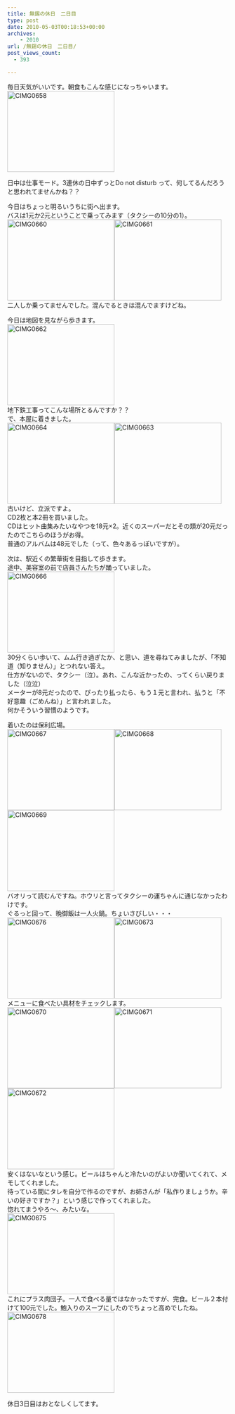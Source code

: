 ```yaml
---
title: 無錫の休日　二日目
type: post
date: 2010-05-03T00:18:53+00:00
archives:
    - 2010
url: /無錫の休日　二日目/
post_views_count:
  - 393

---
```

毎日天気がいいです。朝食もこんな感じになっちゃいます。  
[<img style="border-bottom: 0px; border-left: 0px; display: inline; border-top: 0px; border-right: 0px" title="CIMG0658" border="0" alt="CIMG0658" src="https://i0.wp.com/jqinglong.html.xdomain.jp/bimg/CIMG0658_thumb.jpg?resize=244%2C184" width="244" height="184" data-recalc-dims="1" />][1]

日中は仕事モード。3連休の日中ずっとDo not disturb って、何してるんだろうと思われてませんかね？？

今日はちょっと明るいうちに街へ出ます。  
バスは1元か2元ということで乗ってみます（タクシーの10分の1）。  
[<img style="border-bottom: 0px; border-left: 0px; display: inline; border-top: 0px; border-right: 0px" title="CIMG0660" border="0" alt="CIMG0660" src="https://i0.wp.com/jqinglong.html.xdomain.jp/bimg/CIMG0660_thumb.jpg?resize=244%2C184" width="244" height="184" data-recalc-dims="1" />][2][<img style="border-bottom: 0px; border-left: 0px; display: inline; border-top: 0px; border-right: 0px" title="CIMG0661" border="0" alt="CIMG0661" src="https://i2.wp.com/jqinglong.html.xdomain.jp/bimg/CIMG0661_thumb.jpg?resize=244%2C184" width="244" height="184" data-recalc-dims="1" />][3]  
二人しか乗ってませんでした。混んでるときは混んでますけどね。

今日は地図を見ながら歩きます。  
[<img style="border-bottom: 0px; border-left: 0px; display: inline; border-top: 0px; border-right: 0px" title="CIMG0662" border="0" alt="CIMG0662" src="https://i0.wp.com/jqinglong.html.xdomain.jp/bimg/CIMG0662_thumb.jpg?resize=244%2C184" width="244" height="184" data-recalc-dims="1" />][4]  
地下鉄工事ってこんな場所とるんですか？？  
で、本屋に着きました。  
[<img style="border-bottom: 0px; border-left: 0px; display: inline; border-top: 0px; border-right: 0px" title="CIMG0664" border="0" alt="CIMG0664" src="https://i1.wp.com/jqinglong.html.xdomain.jp/bimg/CIMG0664_thumb.jpg?resize=244%2C184" width="244" height="184" data-recalc-dims="1" />][5][<img style="border-bottom: 0px; border-left: 0px; display: inline; border-top: 0px; border-right: 0px" title="CIMG0663" border="0" alt="CIMG0663" src="https://i2.wp.com/jqinglong.html.xdomain.jp/bimg/CIMG0663_thumb.jpg?resize=244%2C184" width="244" height="184" data-recalc-dims="1" />][6]  
古いけど、立派ですよ。  
CD2枚と本2冊を買いました。  
CDはヒット曲集みたいなやつを18元×2。近くのスーパーだとその類が20元だったのでこちらのほうがお得。  
普通のアルバムは48元でした（って、色々あるっぽいですが）。

次は、駅近くの繁華街を目指して歩きます。  
途中、美容室の前で店員さんたちが踊っていました。  
[<img style="border-bottom: 0px; border-left: 0px; display: inline; border-top: 0px; border-right: 0px" title="CIMG0666" border="0" alt="CIMG0666" src="https://i1.wp.com/jqinglong.html.xdomain.jp/bimg/CIMG0666_thumb.jpg?resize=244%2C184" width="244" height="184" data-recalc-dims="1" />][7]  
30分くらい歩いて、ムム行き過ぎたか、と思い、道を尋ねてみましたが、「不知道（知りません）」とつれない答え。  
仕方がないので、タクシー（泣）。あれ、こんな近かったの、ってくらい戻りました（泣泣）  
メーターが8元だったので、ぴったり払ったら、もう１元と言われ、払うと「不好意趣（ごめんね）」と言われました。  
何かそういう習慣のようです。

着いたのは保利広場。  
[<img style="border-bottom: 0px; border-left: 0px; display: inline; border-top: 0px; border-right: 0px" title="CIMG0667" border="0" alt="CIMG0667" src="https://i2.wp.com/jqinglong.html.xdomain.jp/bimg/CIMG0667_thumb.jpg?resize=244%2C184" width="244" height="184" data-recalc-dims="1" />][8][<img style="border-bottom: 0px; border-left: 0px; display: inline; border-top: 0px; border-right: 0px" title="CIMG0668" border="0" alt="CIMG0668" src="https://i0.wp.com/jqinglong.html.xdomain.jp/bimg/CIMG0668_thumb.jpg?resize=244%2C184" width="244" height="184" data-recalc-dims="1" />][9][<img style="border-bottom: 0px; border-left: 0px; display: inline; border-top: 0px; border-right: 0px" title="CIMG0669" border="0" alt="CIMG0669" src="https://i2.wp.com/jqinglong.html.xdomain.jp/bimg/CIMG0669_thumb.jpg?resize=244%2C184" width="244" height="184" data-recalc-dims="1" />][10]  
バオリって読むんですね。ホウリと言ってタクシーの運ちゃんに通じなかったわけです。  
ぐるっと回って、晩御飯は一人火鍋。ちょいさびしい・・・  
[<img style="border-bottom: 0px; border-left: 0px; display: inline; border-top: 0px; border-right: 0px" title="CIMG0676" border="0" alt="CIMG0676" src="https://i1.wp.com/jqinglong.html.xdomain.jp/bimg/CIMG0676_thumb.jpg?resize=244%2C184" width="244" height="184" data-recalc-dims="1" />][11][<img style="border-bottom: 0px; border-left: 0px; display: inline; border-top: 0px; border-right: 0px" title="CIMG0673" border="0" alt="CIMG0673" src="https://i0.wp.com/jqinglong.html.xdomain.jp/bimg/CIMG0673_thumb.jpg?resize=244%2C184" width="244" height="184" data-recalc-dims="1" />][12]  
メニューに食べたい具材をチェックします。  
[<img style="border-bottom: 0px; border-left: 0px; display: inline; border-top: 0px; border-right: 0px" title="CIMG0670" border="0" alt="CIMG0670" src="https://i1.wp.com/jqinglong.html.xdomain.jp/bimg/CIMG0670_thumb.jpg?resize=244%2C184" width="244" height="184" data-recalc-dims="1" />][13][<img style="border-bottom: 0px; border-left: 0px; display: inline; border-top: 0px; border-right: 0px" title="CIMG0671" border="0" alt="CIMG0671" src="https://i0.wp.com/jqinglong.html.xdomain.jp/bimg/CIMG0671_thumb.jpg?resize=244%2C184" width="244" height="184" data-recalc-dims="1" />][14][<img style="border-bottom: 0px; border-left: 0px; display: inline; border-top: 0px; border-right: 0px" title="CIMG0672" border="0" alt="CIMG0672" src="https://i0.wp.com/jqinglong.html.xdomain.jp/bimg/CIMG0672_thumb.jpg?resize=244%2C184" width="244" height="184" data-recalc-dims="1" />][15]  
安くはないなという感じ。ビールはちゃんと冷たいのがよいか聞いてくれて、メモしてくれました。  
待っている間にタレを自分で作るのですが、お姉さんが「私作りましょうか。辛いの好きですか？」という感じで作ってくれました。  
惚れてまうやろ～、みたいな。  
[<img style="border-bottom: 0px; border-left: 0px; display: inline; border-top: 0px; border-right: 0px" title="CIMG0675" border="0" alt="CIMG0675" src="https://i1.wp.com/jqinglong.html.xdomain.jp/bimg/CIMG0675_thumb.jpg?resize=244%2C184" width="244" height="184" data-recalc-dims="1" />][16]  
これにプラス肉団子。一人で食べる量ではなかったですが、完食。ビール２本付けて100元でした。鮑入りのスープにしたのでちょっと高めでしたね。  
[<img style="border-bottom: 0px; border-left: 0px; display: inline; border-top: 0px; border-right: 0px" title="CIMG0678" border="0" alt="CIMG0678" src="https://i1.wp.com/jqinglong.html.xdomain.jp/bimg/CIMG0678_thumb.jpg?resize=244%2C184" width="244" height="184" data-recalc-dims="1" />][17]

休日3日目はおとなしくしてます。

 [1]: https://i2.wp.com/jqinglong.html.xdomain.jp/bimg/CIMG0658.jpg
 [2]: https://i0.wp.com/jqinglong.html.xdomain.jp/bimg/CIMG0660.jpg
 [3]: https://i2.wp.com/jqinglong.html.xdomain.jp/bimg/CIMG0661.jpg
 [4]: https://i1.wp.com/jqinglong.html.xdomain.jp/bimg/CIMG0662.jpg
 [5]: https://i1.wp.com/jqinglong.html.xdomain.jp/bimg/CIMG0664.jpg
 [6]: https://i2.wp.com/jqinglong.html.xdomain.jp/bimg/CIMG0663.jpg
 [7]: https://i0.wp.com/jqinglong.html.xdomain.jp/bimg/CIMG0666.jpg
 [8]: https://i0.wp.com/jqinglong.html.xdomain.jp/bimg/CIMG0667.jpg
 [9]: https://i0.wp.com/jqinglong.html.xdomain.jp/bimg/CIMG0668.jpg
 [10]: https://i2.wp.com/jqinglong.html.xdomain.jp/bimg/CIMG0669.jpg
 [11]: https://i2.wp.com/jqinglong.html.xdomain.jp/bimg/CIMG0676.jpg
 [12]: https://i0.wp.com/jqinglong.html.xdomain.jp/bimg/CIMG0673.jpg
 [13]: https://i1.wp.com/jqinglong.html.xdomain.jp/bimg/CIMG0670.jpg
 [14]: https://i1.wp.com/jqinglong.html.xdomain.jp/bimg/CIMG0671.jpg
 [15]: https://i2.wp.com/jqinglong.html.xdomain.jp/bimg/CIMG0672.jpg
 [16]: https://i1.wp.com/jqinglong.html.xdomain.jp/bimg/CIMG0675.jpg
 [17]: https://i0.wp.com/jqinglong.html.xdomain.jp/bimg/CIMG0678.jpg